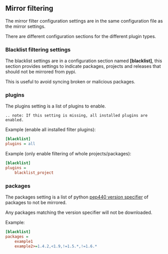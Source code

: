 ## Mirror filtering

The mirror filter configuration settings are in the same configuration file as the mirror settings.

There are different configuration sections for the different plugin types.

### Blacklist filtering settings

The blacklist settings are in a configuration section named **\[blacklist\]**,
this section provides settings to indicate packages, projects and releases that should
not be mirrored from pypi.

This is useful to avoid syncing broken or malicious packages.

### plugins

The plugins setting is a list of plugins to enable.

``` eval_rst
.. note: If this setting is missing, all installed plugins are enabled.
```

Example (enable all installed filter plugins):
``` ini
[blacklist]
plugins = all
```

Example (only enable filtering of whole projects/packages):
``` ini
[blacklist]
plugins =
    blacklist_project
```

### packages

The packages setting is a list of python [pep440 version specifier](https://www.python.org/dev/peps/pep-0440/#id51) of packages to not be mirrored.

Any packages matching the version specifier will not be downloaded.

Example:
``` ini
[blacklist]
packages =
    example1
    example2>=1.4.2,<1.9,!=1.5.*,!=1.6.*
```
